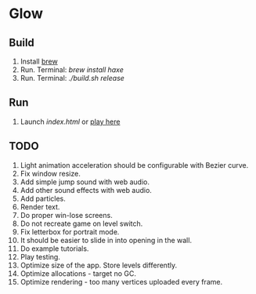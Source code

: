 # Glow

## Build

1. Install [brew](https://brew.sh)
1. Run. Terminal: *brew install haxe*
1. Run. Terminal: *./build.sh release*

## Run

1. Launch *index.html* or [play here](https://hapass.github.io/start_with_nothing/)

## TODO

1. Light animation acceleration should be configurable with Bezier curve.
1. Fix window resize.
1. Add simple jump sound with web audio.
1. Add other sound effects with web audio.
1. Add particles.
1. Render text.
1. Do proper win-lose screens.
1. Do not recreate game on level switch.
1. Fix letterbox for portrait mode.
1. It should be easier to slide in into opening in the wall.
1. Do example tutorials.
1. Play testing.
1. Optimize size of the app. Store levels differently.
1. Optimize allocations - target no GC.
1. Optimize rendering - too many vertices uploaded every frame.
